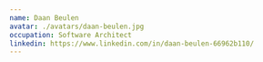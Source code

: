 ```yaml
---
name: Daan Beulen
avatar: ./avatars/daan-beulen.jpg
occupation: Software Architect
linkedin: https://www.linkedin.com/in/daan-beulen-66962b110/
---
```

